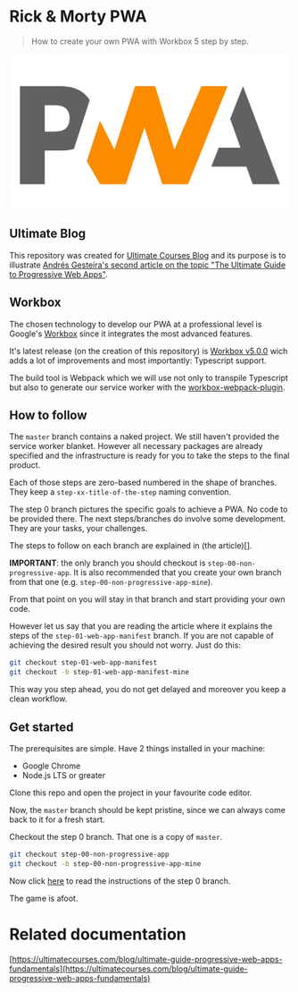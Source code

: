 # Rick & Morty PWA

> How to create your own PWA with Workbox 5 step by step.

<img src="visuals/pwa.svg">

## Ultimate Blog

This repository was created for [Ultimate Courses Blog](https://ultimatecourses.com/blog/) and its purpose is to illustrate [Andrés Gesteira's second article on the topic "The Ultimate Guide to Progressive Web Apps"]().

## Workbox

The chosen technology to develop our PWA at a professional level is Google's [Workbox](https://developers.google.com/web/tools/workbox) since it integrates the most advanced features.

It's latest release (on the creation of this repository) is [Workbox v5.0.0](https://github.com/GoogleChrome/workbox/releases/tag/v5.0.0) wich adds a lot of improvements and most importantly: Typescript support.

The build tool is Webpack which we will use not only to transpile Typescript but also to generate our service worker with the [workbox-webpack-plugin](https://developers.google.com/web/tools/workbox/reference-docs/latest/module-workbox-webpack-plugin).

## How to follow

The `master` branch contains a naked project. We still haven't provided the service worker blanket. However all necessary packages are already specified and the infrastructure is ready for you to take the steps to the final product.

Each of those steps are zero-based numbered in the shape of branches. They keep a `step-xx-title-of-the-step` naming convention.

The step 0 branch pictures the specific goals to achieve a PWA. No code to be provided there. The next steps/branches do involve some development. They are your tasks, your challenges.

The steps to follow on each branch are explained in (the article)[].

**IMPORTANT**: the only branch you should checkout is `step-00-non-progressive-app`. It is also recommended that you create your own branch from that one (e.g. `step-00-non-progressive-app-mine`).

From that point on you will stay in that branch and start providing your own code.

However let us say that you are reading the article where it explains the steps of the `step-01-web-app-manifest` branch. If you are not capable of achieving the desired result you should not worry. Just do this:

```bash
git checkout step-01-web-app-manifest
git checkout -b step-01-web-app-manifest-mine
```

This way you step ahead, you do not get delayed and moreover you keep a clean workflow.

## Get started

The prerequisites are simple. Have 2 things installed in your machine:

* Google Chrome
* Node.js LTS or greater

Clone this repo and open the project in your favourite code editor.

Now, the `master` branch should be kept pristine, since we can always come back to it for a fresh start.

Checkout the step 0 branch. That one is a copy of `master`.

```bash
git checkout step-00-non-progressive-app
git checkout -b step-00-non-progressive-app-mine
```

Now click [here](xxx) to read the instructions of the step 0 branch.

The game is afoot.

# Related documentation

[https://ultimatecourses.com/blog/ultimate-guide-progressive-web-apps-fundamentals](https://ultimatecourses.com/blog/ultimate-guide-progressive-web-apps-fundamentals)
